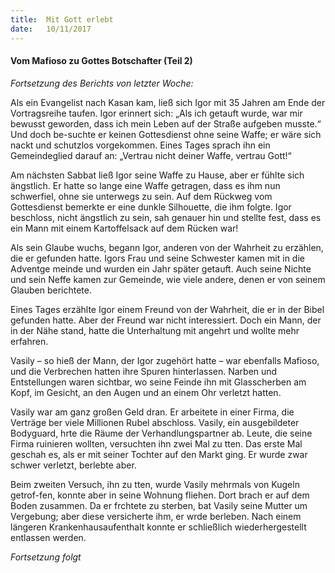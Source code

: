 ```yaml
---
title:  Mit Gott erlebt
date:   10/11/2017
---
```


#### Vom Mafioso zu Gottes Botschafter (Teil 2) 

_Fortsetzung des Berichts von letzter Woche:_ 

Als ein Evangelist nach Kasan kam, ließ sich Igor mit 35 Jahren am Ende der Vortragsreihe taufen. Igor erinnert sich: „Als ich getauft wurde, war mir bewusst geworden, dass ich mein Leben auf der Straße aufgeben musste.“ Und doch be-suchte er keinen Gottesdienst ohne seine Waffe; er wäre sich nackt und schutzlos vorgekommen. Eines Tages sprach ihn ein Gemeindeglied darauf an: „Vertrau nicht deiner Waffe, vertrau Gott!“ 

Am nächsten Sabbat ließ Igor seine Waffe zu Hause, aber er fühlte sich ängstlich. Er hatte so lange eine Waffe getragen, dass es ihm nun schwerfiel, ohne sie unterwegs zu sein. Auf dem Rückweg vom Gottesdienst bemerkte er eine dunkle Silhouette, die ihm folgte. Igor beschloss, nicht ängstlich zu sein, sah genauer hin und stellte fest, dass es ein Mann mit einem Kartoffelsack auf dem Rücken war!

Als sein Glaube wuchs, begann Igor, anderen von der Wahrheit zu erzählen, die er gefunden hatte. Igors Frau und seine Schwester kamen mit in die Adventge meinde und wurden ein Jahr später getauft. Auch seine Nichte und sein Neffe kamen zur Gemeinde, wie viele andere, denen er von seinem Glauben berichtete. 

Eines Tages erzählte Igor einem Freund von der Wahrheit, die er in der Bibel gefunden hatte. Aber der Freund war nicht interessiert. Doch ein Mann, der in der Nähe stand, hatte die Unterhaltung mit angehrt und wollte mehr erfahren. 

Vasily – so hieß der Mann, der Igor zugehört hatte – war ebenfalls Mafioso, und die Verbrechen hatten ihre Spuren hinterlassen. Narben und Entstellungen waren sichtbar, wo seine Feinde ihn mit Glasscherben am Kopf, im Gesicht, an den Augen und an einem Ohr verletzt hatten. 

Vasily war am ganz großen Geld dran. Er arbeitete in einer Firma, die Verträge ber viele Millionen Rubel abschloss. Vasily, ein ausgebildeter Bodyguard, hrte die Räume der Verhandlungspartner ab. Leute, die seine Firma ruinieren wollten, versuchten ihn zwei Mal zu tten. Das erste Mal geschah es, als er mit seiner Tochter auf den Markt ging. Er wurde zwar schwer verletzt, berlebte aber. 

Beim zweiten Versuch, ihn zu tten, wurde Vasily mehrmals von Kugeln getrof-fen, konnte aber in seine Wohnung fliehen. Dort brach er auf dem Boden zusammen. Da er frchtete zu sterben, bat Vasily seine Mutter um Vergebung; aber diese versicherte ihm, er wrde berleben. Nach einem längeren Krankenhausaufenthalt konnte er schließlich wiederhergestellt entlassen werden. 

_Fortsetzung folgt_ 